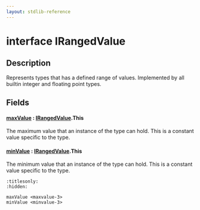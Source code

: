 ```yaml
---
layout: stdlib-reference
---
```


# interface IRangedValue

## Description

Represents types that has a defined range of values.
Implemented by all builtin integer and floating point types.


## Fields

####  <a id="decl-maxValue"></a>[maxValue](maxvalue-3) : [IRangedValue](index)\.This
The maximum value that an instance of the type can hold.
This is a constant value specific to the type.

####  <a id="decl-minValue"></a>[minValue](minvalue-3) : [IRangedValue](index)\.This
The minimum value that an instance of the type can hold.
This is a constant value specific to the type.



```{toctree}
:titlesonly:
:hidden:

maxValue <maxvalue-3>
minValue <minvalue-3>
```
